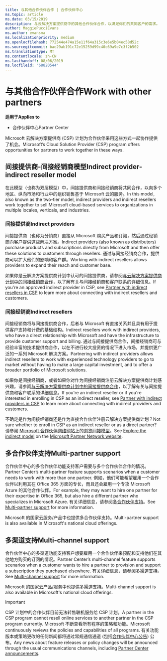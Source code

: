 ```yaml
---
title: 与其他合作伙伴合作 | 合作伙伴中心
ms.topic: article
ms.date: 03/15/2019
description: 与云解决方案提供商中的其他合作伙伴合作，以满足你们的共同客户的需求。
author: MaggiePucciEvans
ms.author: evansma
ms.localizationpriority: medium
ms.openlocfilehash: 772544e474a15e11f64a315c3e6e5b04ec58d52c
ms.sourcegitcommit: bae29ab191c72e15259d99c40c69a9e7c3f2b502
ms.translationtype: MT
ms.contentlocale: zh-CN
ms.lasthandoff: 08/06/2019
ms.locfileid: "68820544"
---
```

# <a name="work-with-other-partners"></a><span data-ttu-id="6d702-103">与其他合作伙伴合作</span><span class="sxs-lookup"><span data-stu-id="6d702-103">Work with other partners</span></span>

<span data-ttu-id="6d702-104">**适用于**</span><span class="sxs-lookup"><span data-stu-id="6d702-104">**Applies to**</span></span>

-  <span data-ttu-id="6d702-105">合作伙伴中心</span><span class="sxs-lookup"><span data-stu-id="6d702-105">Partner Center</span></span>

<span data-ttu-id="6d702-106">Microsoft 云解决方案提供商 (CSP) 计划为合作伙伴采用这些方式一起协作提供了机会。</span><span class="sxs-lookup"><span data-stu-id="6d702-106">Microsoft’s Cloud Solution Provider (CSP) program offers opportunities for partners to work together in these ways.</span></span>

## <a name="indirect-provider-indirect-reseller-model"></a><span data-ttu-id="6d702-107">间接提供商-间接经销商模型</span><span class="sxs-lookup"><span data-stu-id="6d702-107">Indirect provider-indirect reseller model</span></span>

<span data-ttu-id="6d702-108">在此模型（也称为双层模型）中，间接提供商和间接经销商将共同合作，以向多个地区、纵向市场和行业中的组织销售基于 Microsoft 云的服务。</span><span class="sxs-lookup"><span data-stu-id="6d702-108">In this model, also known as the two-tier model, indirect providers and indirect resellers work together to sell Microsoft cloud-based services to organizations in multiple locales, verticals, and industries.</span></span> 

### <a name="indirect-providers"></a><span data-ttu-id="6d702-109">间接提供商</span><span class="sxs-lookup"><span data-stu-id="6d702-109">Indirect providers</span></span>

<span data-ttu-id="6d702-110">间接提供商（也称为分销商）直接从 Microsoft 购买产品和订阅，然后通过经销商向客户提供这些解决方案。</span><span class="sxs-lookup"><span data-stu-id="6d702-110">Indirect providers (also known as distributors) purchase products and subscriptions directly from Microsoft and then offer these solutions to customers through resellers.</span></span> <span data-ttu-id="6d702-111">通过与间接经销商合作，提供商可以扩大他们的影响和客户群。</span><span class="sxs-lookup"><span data-stu-id="6d702-111">Working with indirect resellers allows providers to expand their reach and customer base.</span></span> 

<span data-ttu-id="6d702-112">如果你是云解决方案提供商计划中认可的间接提供商，请参阅[与云解决方案提供商计划中的间接经销商合作](indirect-provider-tasks-in-partner-center.md)，以了解有关与间接经销商和客户联系的详细信息。</span><span class="sxs-lookup"><span data-stu-id="6d702-112">If you're an approved indirect provider in CSP, see [Partner with indirect resellers in CSP](indirect-provider-tasks-in-partner-center.md) to learn more about connecting with indirect resellers and customers.</span></span> 

### <a name="indirect-resellers"></a><span data-ttu-id="6d702-113">间接经销商</span><span class="sxs-lookup"><span data-stu-id="6d702-113">Indirect resellers</span></span> 

<span data-ttu-id="6d702-114">间接经销商将与间接提供商合作，后者与 Microsoft 有直接关系并且具有用于提供客户支持和计费的基础结构。</span><span class="sxs-lookup"><span data-stu-id="6d702-114">Indirect resellers work with indirect providers, who have a direct relationship with Microsoft and have the infrastructure to provide customer support and billing.</span></span> <span data-ttu-id="6d702-115">通过与间接提供商合作，间接经销商可与经验丰富的技术提供商合作，以在不进行较大投资的情况下进入市场，并提供更广泛的一系列 Microsoft 解决方案。</span><span class="sxs-lookup"><span data-stu-id="6d702-115">Partnering with indirect providers allows indirect resellers to work with experienced technology providers to go to market without having to make a large capital investment, and to offer a broader portfolio of Microsoft solutions.</span></span> 

<span data-ttu-id="6d702-116">如果你是间接经销商，或者如果你对作为间接经销商注册云解决方案提供商计划感兴趣，请参阅[与云解决方案提供商计划中的间接提供商合作](indirect-reseller-tasks-in-partner-center.md)，以了解有关与间接提供商和客户联系的详细信息。</span><span class="sxs-lookup"><span data-stu-id="6d702-116">If you're an indirect reseller or if you're interested in enrolling in CSP as an indirect reseller, see [Partner with indirect providers in CSP](indirect-reseller-tasks-in-partner-center.md) to learn more about connecting with indirect providers and customers.</span></span>

<span data-ttu-id="6d702-117">不确定是作为间接经销商还是作为直接合作伙伴注册云解决方案提供商计划？</span><span class="sxs-lookup"><span data-stu-id="6d702-117">Not sure whether to enroll in CSP as an indirect reseller or as a direct partner?</span></span> <span data-ttu-id="6d702-118">请参阅 [Microsoft 合作伙伴网络网站](https://partner.microsoft.com)上的[浏览间接模型](https://partner.microsoft.com/cloud-solution-provider/indirect)。</span><span class="sxs-lookup"><span data-stu-id="6d702-118">See [Explore the indirect model](https://partner.microsoft.com/cloud-solution-provider/indirect) on the [Microsoft Partner Network website](https://partner.microsoft.com).</span></span>   

## <a name="multi-partner-support"></a><span data-ttu-id="6d702-119">多合作伙伴支持</span><span class="sxs-lookup"><span data-stu-id="6d702-119">Multi-partner support</span></span>

<span data-ttu-id="6d702-120">合作伙伴中心的多合作伙伴功能支持客户需要与多个合作伙伴合作的情况。</span><span class="sxs-lookup"><span data-stu-id="6d702-120">Partner Center’s multi-partner feature supports scenarios when a customer needs to work with more than one partner.</span></span> <span data-ttu-id="6d702-121">例如，他们可能希望雇用一个合作伙伴以利用其在 Office 365 方面的专长，而且还会雇用一个专攻 Microsoft Azure 的其他合作伙伴。</span><span class="sxs-lookup"><span data-stu-id="6d702-121">For example, they may want to hire one partner for their expertise in Office 365, but also hire a different partner who specializes in Microsoft Azure.</span></span> <span data-ttu-id="6d702-122">有关详细信息，请参阅[多合作伙伴支持](multipartner.md)。</span><span class="sxs-lookup"><span data-stu-id="6d702-122">See [Multi-partner support](multipartner.md) for more information.</span></span>

<span data-ttu-id="6d702-123">Microsoft 的国家云服务/产品中也提供多合作伙伴支持。</span><span class="sxs-lookup"><span data-stu-id="6d702-123">Multi-partner support is also available in Microsoft's national cloud offerings.</span></span> 

## <a name="multi-channel-support"></a><span data-ttu-id="6d702-124">多渠道支持</span><span class="sxs-lookup"><span data-stu-id="6d702-124">Multi-channel support</span></span>

<span data-ttu-id="6d702-125">合作伙伴中心的多渠道功能支持客户想要雇用一个合作伙伴来预配和支持他们在其他地方购买的订阅的情况。</span><span class="sxs-lookup"><span data-stu-id="6d702-125">Partner Center’s multi-channel feature supports scenarios when a customer wants to hire a partner to provision and support a subscription they purchased elsewhere.</span></span> <span data-ttu-id="6d702-126">有关详细信息，请参阅[多渠道支持](multichannel.md)。</span><span class="sxs-lookup"><span data-stu-id="6d702-126">See [Multi-channel support](multichannel.md) for more information.</span></span>

<span data-ttu-id="6d702-127">Microsoft 的国家云产品/服务中也提供多渠道支持。</span><span class="sxs-lookup"><span data-stu-id="6d702-127">Multi-channel support is also available in Microsoft's national cloud offerings.</span></span>

> [!IMPORTANT]  
> <span data-ttu-id="6d702-128">CSP 计划中的合作伙伴目前无法转售联机服务给 CSP 计划。</span><span class="sxs-lookup"><span data-stu-id="6d702-128">A partner in the CSP program cannot resell online services to another partner in the CSP program currently.</span></span> <span data-ttu-id="6d702-129">Microsoft 不断查看所有程序的策略和功能。</span><span class="sxs-lookup"><span data-stu-id="6d702-129">Microsoft continuously reviews the policies and capabilities of all programs.</span></span> <span data-ttu-id="6d702-130">有关功能版本或策略更改的任何新闻都将通过常规通信通道 (包括[合作伙伴中心公告](https://partner.microsoft.com/pcv/announcements)) 公布。</span><span class="sxs-lookup"><span data-stu-id="6d702-130">Any news about feature releases or policy changes will be announced through the usual communications channels, including [Partner Center announcements](https://partner.microsoft.com/pcv/announcements).</span></span>
